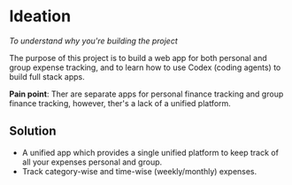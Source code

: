# Ideation

_To understand why you're building the project_

The purpose of this project is to build a web app for both personal and group expense tracking, and to learn how to use Codex (coding agents) to build full stack apps.

**Pain point**: Ther are separate apps for personal finance tracking and group finance tracking, however, ther's a lack of a unified platform.

## Solution

- A unified app which provides a single unified platform to keep track of all your expenses personal and group.
- Track category-wise and time-wise (weekly/monthly) expenses.
